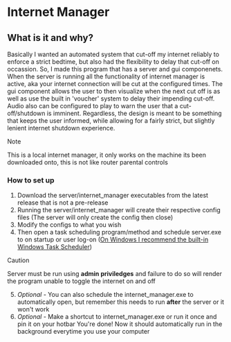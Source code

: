 # Internet Manager
## What is it and why?
Basically I wanted an automated system that cut-off my internet reliably to enforce a strict bedtime, but also had the flexibility to delay that cut-off on occassion. So, I made this program that has a server and gui componenets. 
When the server is running all the functionality of internet manager is active, aka your internet connection will be cut at the configured times. The gui component allows the user to then visualize when the next cut off is as well as use the built in 'voucher' system to delay their impending cut-off.
Audio also can be configured to play to warn the user that a cut-off/shutdown is imminent. Regardless, the design is meant to be something that keeps the user informed, while allowing for a fairly strict, but slightly lenient internet shutdown experience.
> [!NOTE]
> This is a local internet manager, it only works on the machine its been downloaded onto, this is not like router parental controls
### How to set up
1. Download the server/internet_manager executables from the latest release that is not a pre-release
2. Running the server/internet_manager will create their respective config files (The server will only create the config then close)
3. Modify the configs to what you wish
4. Then open a task scheduling program/method and schedule server.exe to on startup or user log-on ([On Windows I recommend the built-in Windows Task Scheduler](https://www.youtube.com/watch?v=5cOxJDrAXyM))
> [!CAUTION]
> Server must be run using **admin priviledges** and failure to do so will render the program unable to toggle the internet on and off
5. _Optional_ - You can also schedule the internet_manager.exe to automatically open, but remember this needs to run **after** the server or it won't work
6. _Optional_ - Make a shortcut to internet_manager.exe or run it once and pin it on your hotbar
You're done! Now it should automatically run in the background everytime you use your computer

